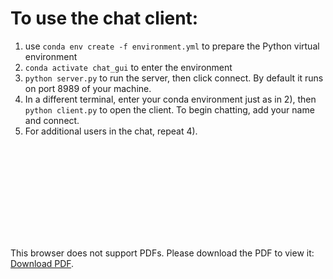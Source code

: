 # To use the chat client:

1) use `conda env create -f environment.yml` to prepare the Python virtual environment
2) `conda activate chat_gui` to enter the environment
3) `python server.py` to run the server, then click connect. By default it runs on port 8989 of your machine.
4) In a different terminal, enter your conda environment just as in 2), then `python client.py` to open the client. To begin chatting, add your name and connect.
5) For additional users in the chat, repeat 4). 

<object data="https://github.com/44Shu/UCSB-DS-CAPSTONE-INVOCA/Invoca Capstone Final Project Report.pdf" type="application/pdf" width="700px" height="700px">
    <embed src="https://github.com/44Shu/UCSB-DS-CAPSTONE-INVOCA/Invoca Capstone Final Project Report.pdf">
        <p>This browser does not support PDFs. Please download the PDF to view it: <a href="https://github.com/44Shu/UCSB-DS-CAPSTONE-INVOCA/Invoca Capstone Final Project Report.pdf">Download PDF</a>.</p>
    </embed>
</object>
